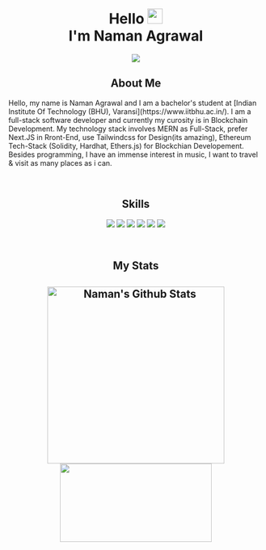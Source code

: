 <!-- Introduction -->
<h1 align="center">Hello <img src="https://media.giphy.com/media/hvRJCLFzcasrR4ia7z/giphy.gif" width="30"> <br> I'm Naman Agrawal</h1>

<!-- Cool animation mentioning my techstack -->
<p align="center">
  <a href="https://github.com/DenverCoder1/readme-typing-svg"><img src="https://readme-typing-svg.herokuapp.com?color=%23F75F5F&size=20&center=true&vCenter=true&lines=Full-Stack+Developer;C%2B%2B+%7C+DS+%7C+Algorithm;Next.Js+%7C+Node.Js+%7C+MongoDB"></a>
</p>


<h2 align="center">About Me</h2>
<!-- <p align='center'> -->
Hello, my name is Naman Agrawal and I am a bachelor's student at [Indian Institute Of Technology (BHU), Varansi](https://www.iitbhu.ac.in/). I am a full-stack software developer and currently my curosity is in Blockchain Development. My technology stack involves MERN as Full-Stack, prefer Next.JS in Rront-End, use Tailwindcss for Design(its amazing), Ethereum Tech-Stack (Solidity, Hardhat, Ethers.js) for Blockchian Developement. Besides programming, I have an immense interest in music, I want to travel & visit as many places as i can.
<!-- </p> -->


<!-- divider -->
&nbsp;

<!-- skills showcase -->
<h2 align="center">Skills</h2>
<p>
<div align="center">
  <img src="https://img.shields.io/badge/-HTML-E34F26?style=for-the-badge&logo=html5&logoColor=c58545&labelColor=282828">
  <img src="https://img.shields.io/badge/-CSS-c58545?style=for-the-badge&logo=css3&logoColor=d1a01f&labelColor=282828">
  <img src="https://img.shields.io/badge/-Javascript-d1a01f?style=for-the-badge&logo=python&logoColor=98b982&labelColor=282828">
  <img src="https://img.shields.io/badge/-Node.js-43853D?style=for-the-badge&logo=node.js&logoColor=98b982&labelColor=282828">
  <img src="https://img.shields.io/badge/-React.Js-920232A?style=for-the-badge&logo=react&logoColor=98b982&labelColor=282828">
  <img src="https://img.shields.io/badge/-Python-98b982?style=for-the-badge&logo=python&logoColor=98b982&labelColor=282828">
</div>
</p>

<!-- divider -->
&nbsp;

<!-- most used languages -->
<h2 align='center'>My Stats<h2>
<p align="center">
<img width="350" align="center" src="https://github-readme-stats-defcon27.vercel.app/api?username=NamanAg0502&show_icons=true&line_height=21&theme=react" alt="Naman's Github Stats" />
<img width="300" height="155" align="center" 
     src="https://github-readme-stats-defcon27.vercel.app/api/top-langs/?username=NamanAg0502&langs_count=6&hide=handlebars,jupyter notebook&theme=react&line_height=21&layout=compact" />
</p>
